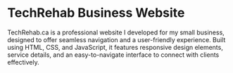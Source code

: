 # TechRehab Business Website
 TechRehab.ca is a professional website I developed for my small business, designed to offer seamless navigation and a user-friendly experience. Built using HTML, CSS, and JavaScript, it features responsive design elements, service details, and an easy-to-navigate 
 interface to connect with clients effectively.
